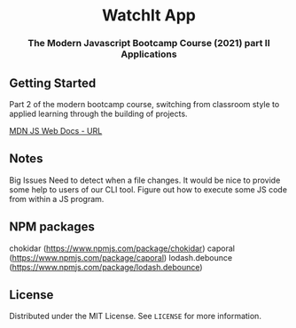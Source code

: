 <h1 align="center">WatchIt App</h1>

<h3 align="center">The Modern Javascript Bootcamp Course (2021) part II Applications</h3>    

<!-- GETTING STARTED -->
## Getting Started
Part 2 of the modern bootcamp course, switching from classroom style to applied learning through the building of projects. 


[MDN JS Web Docs - URL](https://developer.mozilla.org/en-US/docs/Web/javascript)

## Notes
Big Issues
Need to detect when a file changes.
It would be nice to provide some help to users of our CLI tool.
Figure out how to execute some JS code from within a JS program.

## NPM packages
chokidar (https://www.npmjs.com/package/chokidar)
caporal (https://www.npmjs.com/package/caporal)
lodash.debounce (https://www.npmjs.com/package/lodash.debounce)

<!-- LICENSE -->
## License

Distributed under the MIT License. See `LICENSE` for more information.